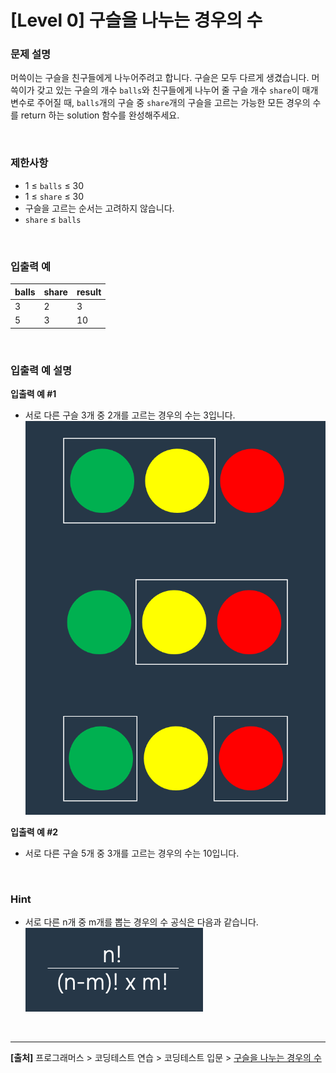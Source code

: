 # [Level 0] 구슬을 나누는 경우의 수

### 문제 설명
머쓱이는 구슬을 친구들에게 나누어주려고 합니다. 구슬은 모두 다르게 생겼습니다. 머쓱이가 갖고 있는 구슬의 개수 `balls`와 친구들에게 나누어 줄 구슬 개수 `share`이 매개변수로 주어질 때, `balls`개의 구슬 중 `share`개의 구슬을 고르는 가능한 모든 경우의 수를 return 하는 solution 함수를 완성해주세요.

<br>

### 제한사항
* 1 ≤ `balls` ≤ 30
* 1 ≤ `share` ≤ 30
* 구슬을 고르는 순서는 고려하지 않습니다.
* `share` ≤ `balls`

<br>

### 입출력 예
|balls|share|result|
|---|---|---|
|3|2|3|
|5|3|10|

<br>

### 입출력 예 설명
**입출력 예 #1**
* 서로 다른 구슬 3개 중 2개를 고르는 경우의 수는 3입니다.
![alt text](image.png)

**입출력 예 #2**
* 서로 다른 구슬 5개 중 3개를 고르는 경우의 수는 10입니다.


<br>

### Hint
* 서로 다른 n개 중 m개를 뽑는 경우의 수 공식은 다음과 같습니다.
![alt text](image-1.png)

<br>

---
**[출처]** 프로그래머스 > 코딩테스트 연습 > 코딩테스트 입문 > [구슬을 나누는 경우의 수](https://school.programmers.co.kr/learn/courses/30/lessons/120840)